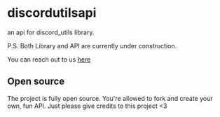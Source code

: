 # discordutilsapi

an api for discord_utils library.

P.S. Both Library and API are currently under construction.

You can reach out to us [here](https://discord.gg/aBM5xz6)

## Open source

The project is fully open source. You're allowed to fork and create your own, fun API. Just please give credits to this project <3
